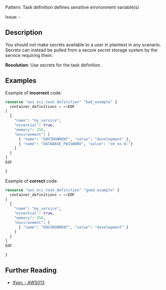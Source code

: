 Pattern: Task definition defines sensitive environment variable(s)

Issue: -

## Description

You should not make secrets available to a user in plaintext in any scenario. Secrets can instead be pulled from a secure secret storage system by the service requiring them.

**Resolution**: Use secrets for the task definition.

## Examples

Example of **incorrect** code:

```terraform
resource "aws_ecs_task_definition" "bad_example" {
  container_definitions = <<EOF
[
  {
    "name": "my_service",
    "essential": true,
    "memory": 256,
    "environment": [
      { "name": "ENVIRONMENT", "value": "development" },
      { "name": "DATABASE_PASSWORD", "value": "oh no D:"}
    ]
  }
]
EOF

}
```

Example of **correct** code:

```terraform
resource "aws_ecs_task_definition" "good_example" {
  container_definitions = <<EOF
[
  {
    "name": "my_service",
    "essential": true,
    "memory": 256,
    "environment": [
      { "name": "ENVIRONMENT", "value": "development" }
    ]
  }
]
EOF

}
```

## Further Reading

* [tfsec - AWS013](https://tfsec.dev/docs/aws/AWS013/)